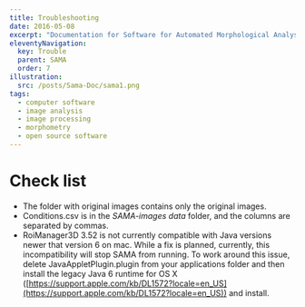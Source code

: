 ```yaml
---
title: Troubleshooting
date: 2016-05-08
excerpt: "Documentation for Software for Automated Morphological Analysis : troubleshooting."
eleventyNavigation:
  key: Trouble
  parent: SAMA
  order: 7
illustration: 
  src: /posts/Sama-Doc/sama1.png
tags: 
  - computer software
  - image analysis
  - image processing
  - morphometry
  - open source software
---
```

# Check list

*   The folder with original images contains only the original images.
*   Conditions.csv is in the _SAMA-images data_ folder, and the columns are separated by commas.
*   RoiManager3D 3.52 is not currently compatible with Java versions newer that version 6 on mac. While a fix is planned, currently, this incompatibility will stop SAMA from running. To work around this issue, delete JavaAppletPlugin.plugin  from your applications folder and then install the legacy Java 6 runtime for OS X ([https://support.apple.com/kb/DL1572?locale=en_US](https://support.apple.com/kb/DL1572?locale=en_US)) and install.
